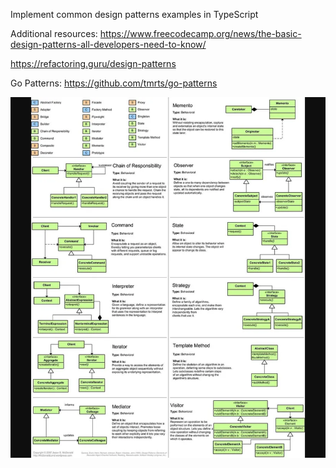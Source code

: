 <p>
  Implement common design patterns examples in TypeScript
</p>


Additional resources: 
https://www.freecodecamp.org/news/the-basic-design-patterns-all-developers-need-to-know/

</n>

https://refactoring.guru/design-patterns

</n>

Go Patterns: https://github.com/tmrts/go-patterns


![alt text](https://github.com/0xasimraza/Ts-DesignPatterns/blob/master/DesignPatterns.png?raw=true)
